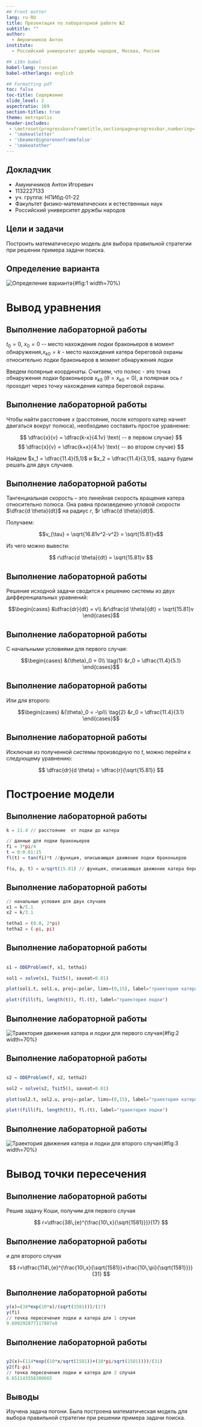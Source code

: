 ```yaml
---
## Front matter
lang: ru-RU
title: Презентация по лабораторной работе №2
subtitle: ""
author:
  - Амуничников Антон
institute:
  - Российский университет дружбы народов, Москва, Россия

## i18n babel
babel-lang: russian
babel-otherlangs: english

## Formatting pdf
toc: false
toc-title: Содержание
slide_level: 2
aspectratio: 169
section-titles: true
theme: metropolis
header-includes:
 - \metroset{progressbar=frametitle,sectionpage=progressbar,numbering=fraction}
 - '\makeatletter'
 - '\beamer@ignorenonframefalse'
 - '\makeatother'
---
```



## Докладчик

  * Амуничников Антон Игоревич
  * 1132227133
  * уч. группа: НПИбд-01-22
  * Факультет физико-математических и естественных наук
  * Российский университет дружбы народов

## Цели и задачи

Построить математическую модель для выбора правильной стратегии при
решении примера задачи поиска.

##  Определение варианта

![Определение варианта](image/1.png){#fig:1 width=70%}

# Вывод уравнения

## Выполнение лабораторной работы

$t_0 = 0$, $x_0 = 0$ -- место нахождения лодки браконьеров в момент обнаружения,$x_{k0} = k$ - место нахождения катера береговой охраны относительно лодки браконьеров в момент обнаружения лодки

Введем полярные координаты. Считаем, что полюс - это точка обнаружения лодки браконьеров $x_{k0}$ ($\theta = x_{k0} = 0$), а полярная ось $r$ проходит через точку нахождения катера береговой охраны.

## Выполнение лабораторной работы

Чтобы найти расстояние $x$ (расстояние, после которого катер начнет двигаться вокруг полюса), необходимо составить простое уравнение:

$$
\dfrac{x}{v} = \dfrac{k-x}{4.1v} \text{ -- в первом случае}
$$
$$
\dfrac{x}{v} = \dfrac{k+x}{4.1v} \text{ -- во втором случае}
$$

Найдем $x_1 = \dfrac{11.4}{5,1}$ и $x_2 = \dfrac{11.4}{3,1}$, задачу будем решать для двух случаев.

## Выполнение лабораторной работы

Тангенциальная скорость – это линейная скорость вращения катера относительно полюса. Она равна произведению угловой скорости $\dfrac{d \theta}{dt}$ на радиус $r$, $r \dfrac{d \theta}{dt}$.

Получаем: 

$$v_{\tau} = \sqrt{16.81v^2-v^2} = \sqrt{15.81}v$$

Из чего можно вывести:

$$
r\dfrac{d \theta}{dt} = \sqrt{15.81}v
$$

## Выполнение лабораторной работы

Решение исходной задачи сводится к решению системы из двух дифференциальных уравнений:

$$\begin{cases}
&\dfrac{dr}{dt} = v\\
&r\dfrac{d \theta}{dt} = \sqrt{15.81}v
\end{cases}$$

## Выполнение лабораторной работы

С начальными условиями для первого случая:

$$\begin{cases}
&{\theta}_0 = 0\\  \tag{1}
&r_0 = \dfrac{11.4}{5.1}
\end{cases}$$

## Выполнение лабораторной работы

Или для второго:

$$\begin{cases}
&{\theta}_0 = -\pi\\  \tag{2}
&r_0 = \dfrac{11.4}{3.1}
\end{cases}$$

## Выполнение лабораторной работы

Исключая из полученной системы производную по $t$, можно перейти к следующему уравнению:

$$
\dfrac{dr}{d \theta} = \dfrac{r}{\sqrt{15.81}}
$$



# Построение модели

## Выполнение лабораторной работы

```Julia
k = 11.4 // расстояние  от лодки до катера

// данные для лодки браконьеров
fi = 3*pi/4 
t = 0:0.01:15
fl(t) = tan(fi)*t //функция, описывающая движение лодки браконьеров

f(u, p, t) = u/sqrt(15.81) // функция, описывающая движение катера береговой охраны
```

## Выполнение лабораторной работы

```Julia
// начальные условия для двух случаев
x1 = k/5.1 
x2 = k/3.1

tetha1 = (0.0, 2*pi)
tetha2 = (-pi, pi)

```

## Выполнение лабораторной работы

```Julia
 
s1 = ODEProblem(f, x1, tetha1)

sol1 = solve(s1, Tsit5(), saveat=0.01)

```

```Julia
plot(sol1.t, sol1.u, proj=:polar, lims=(0,15), label="траектория катера")

plot!(fill(fi, length(t)), fl.(t), label="траектория лодки")

```
## Выполнение лабораторной работы

![Траектория движения катера и лодки для первого случая](image/2.png){#fig:2 width=70%}


## Выполнение лабораторной работы

```Julia

s2 = ODEProblem(f, x2, tetha2)

sol2 = solve(s2, Tsit5(), saveat=0.01)

```

```Julia
plot(sol2.t, sol2.u, proj=:polar, lims=(0,15), label="траектория катера")

plot!(fill(fi, length(t)), fl.(t), label="траектория лодки")

```
## Выполнение лабораторной работы

![Траектория движения катера и лодки для второго случая](image/3.png){#fig:3 width=70%}

# Вывод точки пересечения

## Выполнение лабораторной работы

Решив задачу Коши, получим для первого случая

$$
r=\dfrac{38\,{e}^{\frac{10\,x}{\sqrt{1581}}}}{17}
$$

## Выполнение лабораторной работы

и для второго случая

$$
r=\dfrac{114\,{e}^{\frac{10\,x}{\sqrt{1581}}+\frac{10\,\pi}{\sqrt{1581}}}}{31}
$$

## Выполнение лабораторной работы

```Julia
y(x)=(38*exp(10*x)/(sqrt(1581)))/(17)
y(fi)
// точка пересечения лодки и катера для 1 случая
9.609292077117887e8
```

## Выполнение лабораторной работы

```Julia

y2(x)=(114*exp((10*x/sqrt(1581))+(10*pi/sqrt(1581))))/(31)
y2(fi-pi)
// точка пересечения лодки и катера для 2 случая
6.651143558300665

```

## Выводы

Изучена задача погони. Была построена математическая модель для выбора правильной стратегии при
решении примера задачи поиска.




